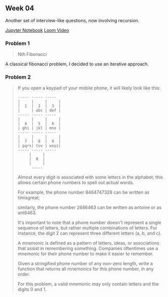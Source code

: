 ## Week 04

Another set of interview-like questions, now involving recursion. 

[Jupyter Notebook](./Code_Interview_recursion.ipynb)
[Loom Video](https://www.loom.com/share/e73095126bd74dce8ad61f9a6588a987)

### Problem 1
> Nth Fibonacci

A classical fibonacci problem, I decided to use an iterative approach. 

### Problem 2

> If you open a keypad of your mobile phone, it will likely look like this:
>   ```
> ----- ----- -----
>  |     |     |     |
>  |  1  |  2  |  3  |
>  |     | abc | def |
>   ----- ----- -----
>  |     |     |     |
>  |  4  |  5  |  6  |
>  | ghi | jkl | mno |
>   ----- ----- -----
>  |     |     |     |
>  |  7  |  8  |  9  |
>  | pqrs| tuv | wxyz|
>   ----- ----- -----
>        |     |
>        |  0  |
>        |     |
>         -----
>   ```
>
>Almost every digit is associated with some letters in the alphabet; this allows certain phone numbers to spell out actual words.
>
>For example, the phone number 8464747328 can be written as timisgreat;
>
>similarly, the phone number 2686463 can be written as antoine or as ant6463.
>
>It's important to note that a phone number doesn't represent a single sequence of letters, but rather multiple combinations of letters. For instance, the digit 2 can represent three different letters (a, b, and c).
>
>A mnemonic is defined as a pattern of letters, ideas, or associations that assist in remembering something. Companies oftentimes use a mnemonic for their phone number to make it easier to remember.
>
>Given a stringified phone number of any non-zero length, write a function that returns all mnemonics for this phone number, in any order.
>
>For this problem, a valid mnemonic may only contain letters and the digits 0 and 1.

